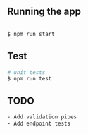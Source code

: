 ## Running the app

```bash

$ npm run start

```

## Test

```bash
# unit tests
$ npm run test
```

## TODO

```bash
- Add validation pipes
- Add endpoint tests
```

